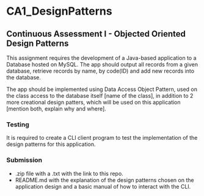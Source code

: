 # CA1_DesignPatterns
## Continuous Assessment I - Objected Oriented Design Patterns

This assignment requires the development of a Java-based application to a Database hosted on MySQL.
The app should output all records from a given database, retrieve records by name, by code(ID) and add new records into the database.

The app should be implemented using Data Access Object Pattern, used on the class access to the database itself [name of the class], in addition to 2 more creational design patters, which will be used on this application [mention both, explain why and where].

### Testing
It is required to create a CLI client program to test the implementation of the design patterns for this application.

### Submission
- .zip file with a .txt with the link to this repo.
- README.md with the explanation of the design patterns chosen on the application design and a basic manual of how to interact with the CLI.
